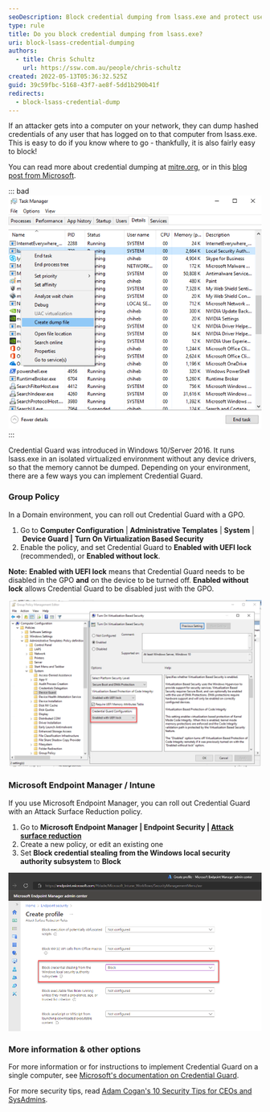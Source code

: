 ```yaml
---
seoDescription: Block credential dumping from lsass.exe and protect user credentials with Windows 10's Credential Guard, a feature that runs lsass.exe in an isolated virtualized environment without device drivers.
type: rule
title: Do you block credential dumping from lsass.exe?
uri: block-lsass-credential-dumping
authors:
  - title: Chris Schultz
    url: https://ssw.com.au/people/chris-schultz
created: 2022-05-13T05:36:32.525Z
guid: 39c59fbc-5168-43f7-ae8f-5dd1b290b41f
redirects:
  - block-lsass-credential-dump
---
```


If an attacker gets into a computer on your network, they can dump hashed credentials of any user that has logged on to that computer from lsass.exe. This is easy to do if you know where to go - thankfully, it is also fairly easy to block!

You can read more about credential dumping at [mitre.org](https://attack.mitre.org/techniques/T1003/001/), or in this [blog post from Microsoft](https://www.microsoft.com/security/blog/2022/10/05/detecting-and-preventing-lsass-credential-dumping-attacks/).

::: bad
![Figure: Bad Example - Attackers can dump credentials from lsass.exe](lsass-dump.png)
:::

<!--endintro-->

Credential Guard was introduced in Windows 10/Server 2016. It runs lsass.exe in an isolated virtualized environment without any device drivers, so that the memory cannot be dumped. Depending on your environment, there are a few ways you can implement Credential Guard.

### Group Policy

In a Domain environment, you can roll out Credential Guard with a GPO.

1. Go to **Computer Configuration** | **Administrative Templates** | **System** | **Device Guard |** **Turn On Virtualization Based Security**
2. Enable the policy, and set Credential Guard to **Enabled with UEFI lock** (recommended), or **Enabled without lock**.

**Note:** **Enabled with UEFI lock** means that Credential Guard needs to be disabled in the GPO **and** on the device to be turned off. **Enabled without lock** allows Credential Guard to be disabled just with the GPO.

![Figure: Credential Guard enabled in a Group Policy object](credential-guard-gpo.png)

### Microsoft Endpoint Manager / Intune

If you use Microsoft Endpoint Manager, you can roll out Credential Guard with an Attack Surface Reduction policy.

1. Go to **Microsoft Endpoint Manager | Endpoint Security | [Attack surface reduction](https://endpoint.microsoft.com/#blade/Microsoft_Intune_Workflows/SecurityManagementMenu/asr)**
2. Create a new policy, or edit an existing one
3. Set **Block credential stealing from the Windows local security authority subsystem** to **Block**

![Figure: Credential Guard setting in Microsoft Endpoint Manager](credential-guard-mem.png)

### More information & other options

For more information or for instructions to implement Credential Guard on a single computer, see [Microsoft's documentation on Credential Guard](https://docs.microsoft.com/en-us/windows/security/identity-protection/credential-guard/credential-guard-manage).

For more security tips, read [Adam Cogan's 10 Security Tips for CEOs and SysAdmins](https://adamcogan.com/2022/04/10/better-security-10-tips-for-ceos-and-sysadmins/).
